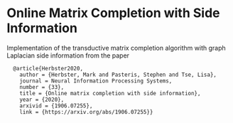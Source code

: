 # Online Matrix Completion with Side Information

Implementation of the transductive matrix completion algorithm with graph Laplacian side information from the paper

      @article{Herbster2020,
        author = {Herbster, Mark and Pasteris, Stephen and Tse, Lisa},
        journal = Neural Information Processing Systems,
        number = {33},
        title = {Online matrix completion with side information},
        year = {2020},
        arxivid = {1906.07255},
        link = {https://arxiv.org/abs/1906.07255}}
